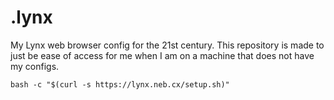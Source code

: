 # .lynx
My Lynx web browser config for the 21st century. This repository is made to just be ease of access for me when I am on a machine that does not have my configs.

`bash -c "$(curl -s https://lynx.neb.cx/setup.sh)"`
